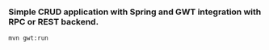 ### Simple CRUD application with Spring and GWT integration with RPC or REST backend.

```shell
mvn gwt:run
```
